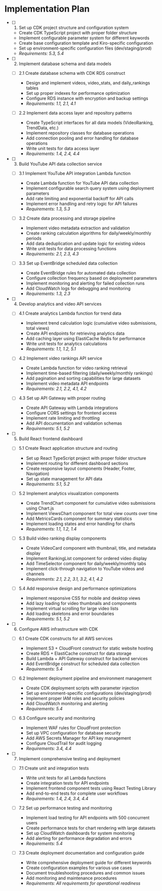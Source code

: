 # Implementation Plan

- [ ] 1. Set up CDK project structure and configuration system
  - Create CDK TypeScript project with proper folder structure
  - Implement configurable parameter system for different keywords
  - Create base configuration template and Kiro-specific configuration
  - Set up environment-specific configuration files (dev/staging/prod)
  - _Requirements: 5.3, 5.4_

- [ ] 2. Implement database schema and data models
  - [ ] 2.1 Create database schema with CDK RDS construct
    - Design and implement videos, video_stats, and daily_rankings tables
    - Set up proper indexes for performance optimization
    - Configure RDS instance with encryption and backup settings
    - _Requirements: 1.1, 2.1, 4.1_

  - [ ] 2.2 Implement data access layer and repository patterns
    - Create TypeScript interfaces for all data models (VideoRanking, TrendData, etc.)
    - Implement repository classes for database operations
    - Add connection pooling and error handling for database operations
    - Write unit tests for data access layer
    - _Requirements: 1.4, 2.4, 4.4_

- [ ] 3. Build YouTube API data collection service
  - [ ] 3.1 Implement YouTube API integration Lambda function
    - Create Lambda function for YouTube API data collection
    - Implement configurable search query system using deployment parameters
    - Add rate limiting and exponential backoff for API calls
    - Implement error handling and retry logic for API failures
    - _Requirements: 1.3, 5.3_

  - [ ] 3.2 Create data processing and storage pipeline
    - Implement video metadata extraction and validation
    - Create ranking calculation algorithms for daily/weekly/monthly periods
    - Add data deduplication and update logic for existing videos
    - Write unit tests for data processing functions
    - _Requirements: 2.1, 2.3, 4.3_

  - [ ] 3.3 Set up EventBridge scheduled data collection
    - Create EventBridge rules for automated data collection
    - Configure collection frequency based on deployment parameters
    - Implement monitoring and alerting for failed collection runs
    - Add CloudWatch logs for debugging and monitoring
    - _Requirements: 1.3, 2.3_

- [ ] 4. Develop analytics and video API services
  - [ ] 4.1 Create analytics Lambda function for trend data
    - Implement trend calculation logic (cumulative video submissions, total views)
    - Create API endpoints for retrieving analytics data
    - Add caching layer using ElastiCache Redis for performance
    - Write unit tests for analytics calculations
    - _Requirements: 1.1, 1.2, 5.1_

  - [ ] 4.2 Implement video rankings API service
    - Create Lambda function for video ranking retrieval
    - Implement time-based filtering (daily/weekly/monthly rankings)
    - Add pagination and sorting capabilities for large datasets
    - Implement video metadata API endpoints
    - _Requirements: 2.1, 2.2, 4.1, 4.2_

  - [ ] 4.3 Set up API Gateway with proper routing
    - Create API Gateway with Lambda integrations
    - Configure CORS settings for frontend access
    - Implement rate limiting and throttling
    - Add API documentation and validation schemas
    - _Requirements: 5.1, 5.2_

- [ ] 5. Build React frontend dashboard
  - [ ] 5.1 Create React application structure and routing
    - Set up React TypeScript project with proper folder structure
    - Implement routing for different dashboard sections
    - Create responsive layout components (Header, Footer, Navigation)
    - Set up state management for API data
    - _Requirements: 5.1, 5.2_

  - [ ] 5.2 Implement analytics visualization components
    - Create TrendChart component for cumulative video submissions using Chart.js
    - Implement ViewsChart component for total view counts over time
    - Add MetricsCards component for summary statistics
    - Implement loading states and error handling for charts
    - _Requirements: 1.1, 1.2, 1.4_

  - [ ] 5.3 Build video ranking display components
    - Create VideoCard component with thumbnail, title, and metadata display
    - Implement RankingList component for ordered video display
    - Add TimeSelector component for daily/weekly/monthly tabs
    - Implement click-through navigation to YouTube videos and channels
    - _Requirements: 2.1, 2.2, 3.1, 3.2, 4.1, 4.2_

  - [ ] 5.4 Add responsive design and performance optimizations
    - Implement responsive CSS for mobile and desktop views
    - Add lazy loading for video thumbnails and components
    - Implement virtual scrolling for large video lists
    - Add loading skeletons and error boundaries
    - _Requirements: 5.1, 5.2_

- [ ] 6. Configure AWS infrastructure with CDK
  - [ ] 6.1 Create CDK constructs for all AWS services
    - Implement S3 + CloudFront construct for static website hosting
    - Create RDS + ElastiCache construct for data storage
    - Build Lambda + API Gateway construct for backend services
    - Add EventBridge construct for scheduled data collection
    - _Requirements: 5.4_

  - [ ] 6.2 Implement deployment pipeline and environment management
    - Create CDK deployment scripts with parameter injection
    - Set up environment-specific configurations (dev/staging/prod)
    - Implement proper IAM roles and security policies
    - Add CloudWatch monitoring and alerting
    - _Requirements: 5.4_

  - [ ] 6.3 Configure security and monitoring
    - Implement WAF rules for CloudFront protection
    - Set up VPC configuration for database security
    - Add AWS Secrets Manager for API key management
    - Configure CloudTrail for audit logging
    - _Requirements: 3.4, 4.4_

- [ ] 7. Implement comprehensive testing and deployment
  - [ ] 7.1 Create unit and integration tests
    - Write unit tests for all Lambda functions
    - Create integration tests for API endpoints
    - Implement frontend component tests using React Testing Library
    - Add end-to-end tests for complete user workflows
    - _Requirements: 1.4, 2.4, 3.4, 4.4_

  - [ ] 7.2 Set up performance testing and monitoring
    - Implement load testing for API endpoints with 500 concurrent users
    - Create performance tests for chart rendering with large datasets
    - Set up CloudWatch dashboards for system monitoring
    - Add alerting for performance degradation and errors
    - _Requirements: 5.4_

  - [ ] 7.3 Create deployment documentation and configuration guide
    - Write comprehensive deployment guide for different keywords
    - Create configuration examples for various use cases
    - Document troubleshooting procedures and common issues
    - Add monitoring and maintenance procedures
    - _Requirements: All requirements for operational readiness_